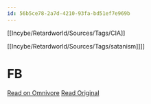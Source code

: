 ```yaml
---
id: 56b5ce78-2a7d-4210-93fa-bd51ef7e969b
---
```

[[Incybe/Retardworld/Sources/Tags/CIA]]

[[Incybe/Retardworld/Sources/Tags/satanism]]]]
# FB
[Read on Omnivore](https://omnivore.app/me/fbi-declassifies-files-on-the-cia-s-involvement-in-satanic-ritua-18e2030d20d)
[Read Original](https://healthimpactnews.com/2021/fbi-declassifies-files-on-the-cias-involvement-in-satanic-ritual-abuse-and-child-sex-trafficking/)

